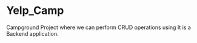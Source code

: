 # Yelp_Camp
Campground Project where we can perform CRUD operations using
It is a Backend application.
